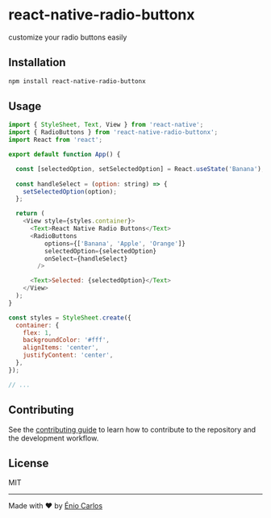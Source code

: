 # react-native-radio-buttonx

customize your radio buttons easily

## Installation

```sh
npm install react-native-radio-buttonx
```

## Usage

```js
import { StyleSheet, Text, View } from 'react-native';
import { RadioButtons } from 'react-native-radio-buttonx';
import React from 'react';

export default function App() {

  const [selectedOption, setSelectedOption] = React.useState('Banana');
  
  const handleSelect = (option: string) => {
    setSelectedOption(option);
  };

  return (
    <View style={styles.container}>
      <Text>React Native Radio Buttons</Text>
      <RadioButtons
          options={['Banana', 'Apple', 'Orange']}
          selectedOption={selectedOption}
          onSelect={handleSelect}
        />

      <Text>Selected: {selectedOption}</Text>
    </View>
  );
}

const styles = StyleSheet.create({
  container: {
    flex: 1,
    backgroundColor: '#fff',
    alignItems: 'center',
    justifyContent: 'center',
  },
});

// ...
```

## Contributing

See the [contributing guide](CONTRIBUTING.md) to learn how to contribute to the repository and the development workflow.

## License

MIT

---

Made with :heart: by [Énio Carlos](https://twitter.com/eniocarlosao)
